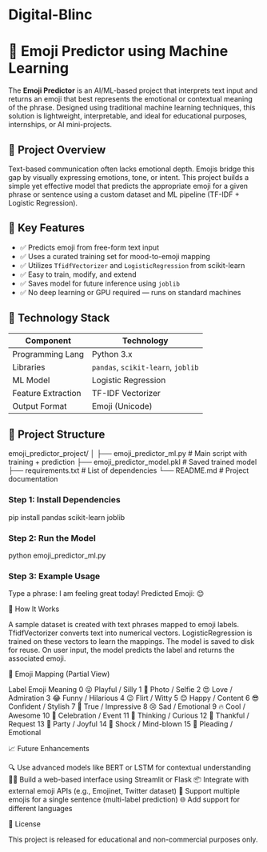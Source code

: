 # Digital-Blinc

# 🧠 Emoji Predictor using Machine Learning

The **Emoji Predictor** is an AI/ML-based project that interprets text input and returns an emoji that best represents the emotional or contextual meaning of the phrase. Designed using traditional machine learning techniques, this solution is lightweight, interpretable, and ideal for educational purposes, internships, or AI mini-projects.

## 📌 Project Overview

Text-based communication often lacks emotional depth. Emojis bridge this gap by visually expressing emotions, tone, or intent. This project builds a simple yet effective model that predicts the appropriate emoji for a given phrase or sentence using a custom dataset and ML pipeline (TF-IDF + Logistic Regression).

## 🚀 Key Features

- ✅ Predicts emoji from free-form text input
- ✅ Uses a curated training set for mood-to-emoji mapping
- ✅ Utilizes `TfidfVectorizer` and `LogisticRegression` from scikit-learn
- ✅ Easy to train, modify, and extend
- ✅ Saves model for future inference using `joblib`
- ✅ No deep learning or GPU required — runs on standard machines

## 🧠 Technology Stack

| Component         | Technology        |
|------------------|-------------------|
| Programming Lang | Python 3.x         |
| Libraries        | `pandas`, `scikit-learn`, `joblib` |
| ML Model         | Logistic Regression |
| Feature Extraction | TF-IDF Vectorizer  |
| Output Format    | Emoji (Unicode)     |

## 📁 Project Structure
emoji_predictor_project/
│
├── emoji_predictor_ml.py # Main script with training + prediction
├── emoji_predictor_model.pkl # Saved trained model
├── requirements.txt # List of dependencies
└── README.md # Project documentation

### Step 1: Install Dependencies
pip install pandas scikit-learn joblib

### Step 2: Run the Model
python emoji_predictor_ml.py

### Step 3: Example Usage
Type a phrase: I am feeling great today!
Predicted Emoji: 😊

🧬 How It Works

A sample dataset is created with text phrases mapped to emoji labels.
TfidfVectorizer converts text into numerical vectors.
LogisticRegression is trained on these vectors to learn the mappings.
The model is saved to disk for reuse.
On user input, the model predicts the label and returns the associated emoji.

🔢 Emoji Mapping (Partial View)

Label	Emoji	Meaning
0	😜	Playful / Silly
1	📸	Photo / Selfie
2	😍	Love / Admiration
3	😂	Funny / Hilarious
4	😉	Flirt / Witty
5	😊	Happy / Content
6	😎	Confident / Stylish
7	💯	True / Impressive
8	😢	Sad / Emotional
9	🔥	Cool / Awesome
10	🎉	Celebration / Event
11	🤔	Thinking / Curious
12	🙏	Thankful / Request
13	🥳	Party / Joyful
14	🤯	Shock / Mind-blown
15	🥺	Pleading / Emotional

📈 Future Enhancements

🔍 Use advanced models like BERT or LSTM for contextual understanding
🧑‍💻 Build a web-based interface using Streamlit or Flask
📦 Integrate with external emoji APIs (e.g., Emojinet, Twitter dataset)
🎨 Support multiple emojis for a single sentence (multi-label prediction)
🌐 Add support for different languages

📃 License

This project is released for educational and non-commercial purposes only.



